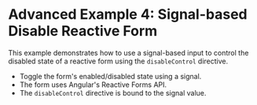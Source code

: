 # Advanced Example 4: Signal-based Disable Reactive Form

This example demonstrates how to use a signal-based input to control the disabled state of a reactive form using the `disableControl` directive.

- Toggle the form's enabled/disabled state using a signal.
- The form uses Angular's Reactive Forms API.
- The `disableControl` directive is bound to the signal value.

